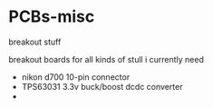 # PCBs-misc
breakout stuff

breakout boards for all kinds of stull i currently need

- nikon d700 10-pin connector
- TPS63031 3.3v buck/boost dcdc converter
- 
